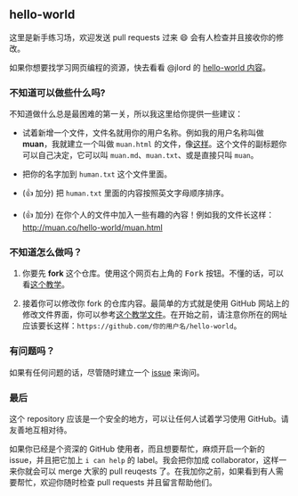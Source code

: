 ## hello-world

这里是新手练习场，欢迎发送 pull requests 过来 :smile: 会有人检查并且接收你的修改。

如果你想要找学习网页编程的资源，快去看看 @jlord 的 [hello-world 内容](https://github.com/jlord/hello-world/blob/master/code-life.md)。

### 不知道可以做些什么吗?

不知道做什么总是最困难的第一关，所以我这里给你提供一些建议：

- 试着新增一个文件，文件名就用你的用户名称。例如我的用户名称叫做 **muan**，我就建立一个叫做 `muan.html` 的文件，像[这样](https://github.com/muan/hello-world/commit/a25ce6ab6d71fa3e7311e90538eee3f797b29aec)。这个文件的副标题你可以自己决定，它可以叫 `muan.md`、`muan.txt`、或是直接只叫 `muan`。

- 把你的名字加到 `human.txt` 这个文件里面。

- (:+1: 加分) 把 `human.txt` 里面的内容按照英文字母顺序排序。

- (:+1: 加分) 在你个人的文件中加入一些有趣的內容！例如我的文件长这样：http://muan.co/hello-world/muan.html

### 不知道怎么做吗？

1. 你要先 **fork** 这个仓库。使用这个网页右上角的 <kbd>Fork</kbd> 按钮。不懂的话，可以看[这个教学](https://help.github.com/articles/fork-a-repo/#fork-an-example-repository)。

2. 接着你可以修改你 fork 的仓库内容。最简单的方式就是使用 GitHub 网站上的修改文件界面，你可以参考[这个教学文件](https://guides.github.com/activities/hello-world/#branch)。在开始之前，请注意你所在的网址应该要长这样：`https://github.com/你的用户名/hello-world`。

### 有问题吗？

如果有任何问题的话，尽管随时建立一个 [issue](https://github.com/muan/hello-world/issues/new) 来询问。

### 最后

这个 repository 应该是一个安全的地方，可以让任何人试着学习使用 GitHub。请友善地互相对待。

如果你已经是个资深的 GitHub 使用者，而且想要帮忙，麻烦开启一个新的 issue，并且把它加上 `i can help` 的 label。我会把你加成 collaborator，这样一来你就会可以 merge 大家的 pull reuqests 了。在我加你之前，如果看到有人需要帮忙，欢迎你随时检查 pull requests 并且留言帮助他们。
